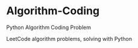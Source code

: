 # Algorithm-Coding
Python Algorithm Coding Problem

LeetCode algorithm problems, solving with Python
